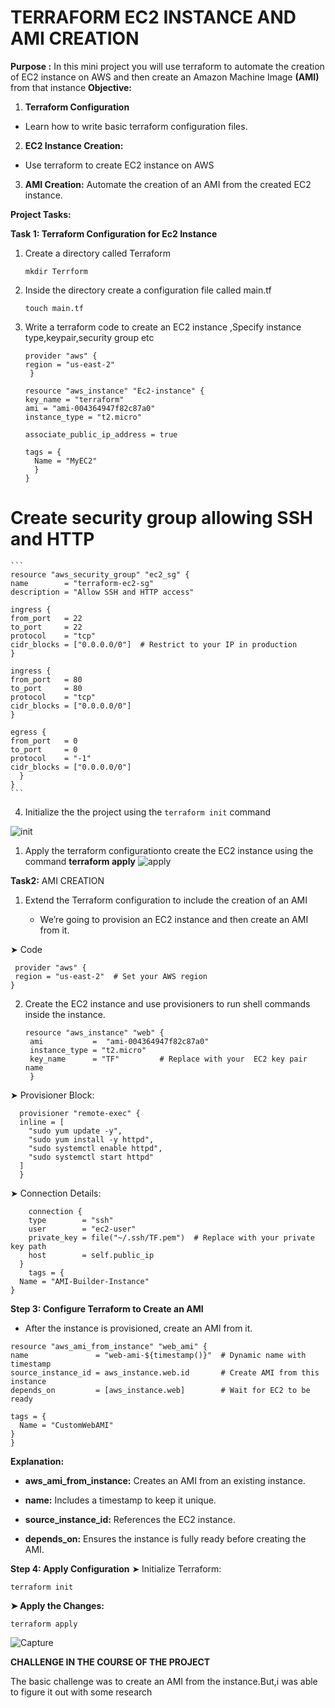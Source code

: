 # **TERRAFORM EC2 INSTANCE AND AMI CREATION**
**Purpose :** 
  In this mini project you will use terraform to automate the creation of  EC2 instance on AWS and then create an Amazon Machine Image **(AMI)** from that instance
**Objective:**

1. **Terraform Configuration**
 * Learn how to write basic terraform configuration files.
  
2. **EC2 Instance Creation:**
    
* Use terraform to create EC2 instance on AWS   
3.   **AMI Creation:**
 Automate the creation of an AMI from the  created EC2 instance.

  **Project Tasks:**

  **Task 1: Terraform Configuration for Ec2 Instance**
     
1. Create a directory called  Terraform
  
     ``mkdir Terrform``
2. Inside the directory create a configuration file called main.tf 
 
    ``touch main.tf`` 

3. Write a terraform code to create an EC2 instance ,Specify instance type,keypair,security group etc
    
   ```
   provider "aws" {
   region = "us-east-2"
    }

   resource "aws_instance" "Ec2-instance" {
   key_name = "terraform"
   ami = "ami-004364947f82c87a0"
   instance_type = "t2.micro"

   associate_public_ip_address = true

   tags = {
     Name = "MyEC2"
     }
   }

# Create security group allowing SSH and HTTP
    
    ```
    resource "aws_security_group" "ec2_sg" {
    name        = "terraform-ec2-sg"
    description = "Allow SSH and HTTP access"

    ingress {
    from_port   = 22
    to_port     = 22
    protocol    = "tcp"
    cidr_blocks = ["0.0.0.0/0"]  # Restrict to your IP in production
    }

    ingress {
    from_port   = 80
    to_port     = 80
    protocol    = "tcp"
    cidr_blocks = ["0.0.0.0/0"]
    }

    egress {
    from_port   = 0
    to_port     = 0
    protocol    = "-1"
    cidr_blocks = ["0.0.0.0/0"]
      }
    } 
    ```

4. Initialize the the project using the ``terraform init`` command
 
![init](./image/init.PNG)

1. Apply the terraform configurationto create the EC2 instance using the command **terraform apply**
![apply](./image/Apply.PNG)

**Task2:**   AMI CREATION
1. Extend the Terraform configuration to include the creation of an AMI
   
   * We’re going to provision an EC2 instance and then create an AMI from it.

➤ Code 
   ```
    provider "aws" {
    region = "us-east-2"  # Set your AWS region
}
   ```
2. Create the EC2 instance and use provisioners to run shell commands inside the instance.
  
   ```
   resource "aws_instance" "web" {
    ami           =  "ami-004364947f82c87a0"
    instance_type = "t2.micro"
    key_name      = "TF"         # Replace with your  EC2 key pair name
    }
   ```
  
  ➤ Provisioner Block:
  ```
    provisioner "remote-exec" {
    inline = [
      "sudo yum update -y",
      "sudo yum install -y httpd",
      "sudo systemctl enable httpd",
      "sudo systemctl start httpd"
    ]
    }
  ```
  ➤ Connection Details:
  ```
      connection {
      type        = "ssh"
      user        = "ec2-user"
      private_key = file("~/.ssh/TF.pem")  # Replace with your private key path
      host        = self.public_ip
    }
      tags = {
    Name = "AMI-Builder-Instance"
  }
   ```
 **Step 3: Configure Terraform to Create an AMI**
 
 * After the instance is provisioned, create an AMI from it.
  ```
  resource "aws_ami_from_instance" "web_ami" {
  name               = "web-ami-${timestamp()}"  # Dynamic name with timestamp
  source_instance_id = aws_instance.web.id       # Create AMI from this instance
  depends_on         = [aws_instance.web]        # Wait for EC2 to be ready

  tags = {
    Name = "CustomWebAMI"
  }
}
```

**Explanation:**

* **aws_ami_from_instance:** Creates an AMI from an existing instance.

* **name:** Includes a timestamp to keep it unique.

* **source_instance_id:** References the EC2 instance.


* **depends_on:** Ensures the instance is fully ready before creating the AMI.

**Step 4: Apply Configuration**
➤ Initialize Terraform:
 
 ```
 terraform init
 ```

 **➤ Apply the Changes:**
 ```
 terraform apply
```
![Capture](./image/Capture.PNG)

**CHALLENGE IN THE COURSE OF THE PROJECT**

 The basic challenge was to create an AMI from the instance.But,i was able to figure it out with some research
 
